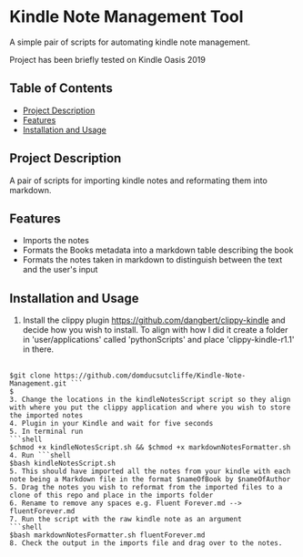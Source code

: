 # Kindle Note Management Tool

A simple pair of scripts for automating kindle note management. 

Project has been briefly tested on Kindle Oasis 2019


## Table of Contents

- [Project Description](#project-description)
- [Features](#features)
- [Installation and Usage](#installation-and-usage)


## Project Description

A pair of scripts for importing kindle notes and reformating them into markdown.

## Features

- Imports the notes
- Formats the Books metadata into a markdown table describing the book
- Formats the notes taken in markdown to distinguish between the text and the user's input

## Installation and Usage


1. Install the clippy plugin https://github.com/dangbert/clippy-kindle and decide how you wish to install. To align with how I did it create a folder in 'user/applications' called 'pythonScripts' and place 'clippy-kindle-r1.1' in there.<br><br/>
```shell
$git clone https://github.com/domducsutcliffe/Kindle-Note-Management.git ```
$ 
3. Change the locations in the kindleNotesScript script so they align with where you put the clippy application and where you wish to store the imported notes
4. Plugin in your Kindle and wait for five seconds
5. In terminal run 
```shell
$chmod +x kindleNotesScript.sh && $chmod +x markdownNotesFormatter.sh
4. Run ```shell
$bash kindleNotesScript.sh
5. This should have imported all the notes from your kindle with each note being a Markdown file in the format $nameOfBook by $nameOfAuthor
5. Drag the notes you wish to reformat from the imported files to a clone of this repo and place in the imports folder
6. Rename to remove any spaces e.g. Fluent Forever.md --> fluentForever.md
7. Run the script with the raw kindle note as an argument
```shell 
$bash markdownNotesFormatter.sh fluentForever.md
8. Check the output in the imports file and drag over to the notes.
